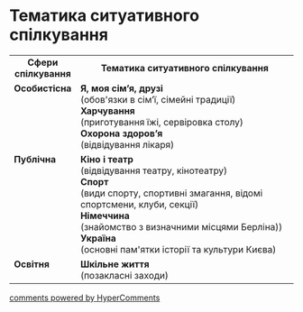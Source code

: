 <div id="hypercomments_widget" class="js-hypercomments-widget invisible"></div>

# Тематика ситуативного спілкування

<table>
  <tr>
    <td width="15%" align="center"><b>Сфери спілкування</b></td>
    <td width="85%" align="center"><b>Тематика ситуативного спілкування</b></td>
  </tr>
  <tr>
    <td width="15%" style="vertical-align:top !important;">
<b>Особистісна</b></td>
    <td width="85%" style="vertical-align:top !important;">
<b>Я, моя сім’я,  друзі</b><br>
(обов'язки в сім’ї, сімейні традиції) <br>
<b>Харчування</b><br>
(приготування їжі, сервіровка столу)<br>
<b>Охорона здоров’я</b><br>
(відвідування лікаря)
</td>
  </tr>
<tr>
    <td width="15%" style="vertical-align:top !important;">
<b>Публічна</b></td>
    <td width="85%" style="vertical-align:top !important;">
<b>Кіно і театр</b><br>
(відвідування театру, кінотеатру)<br>
<b>Спорт</b><br>
(види спорту, спортивні змагання, відомі спортсмени, клуби, секції)<br>
<b>Німеччина</b><br>
(знайомство з визначними місцями Берліна))<br>
<b>Україна</b><br>
(основні пам'ятки історії та культури Києва)
</td>
</tr>
<tr>
    <td width="15%" style="vertical-align:top !important;">
<b>Освітня</b></td>
    <td width="85%" style="vertical-align:top !important;">
<b>Шкільне життя</b><br>
(позакласні заходи)</td>
</tr>
</table>

<div class="js-hypercomments-container">
    <a href="http://hypercomments.com" class="hc-link" title="comments widget">comments powered by HyperComments</a>
</div>